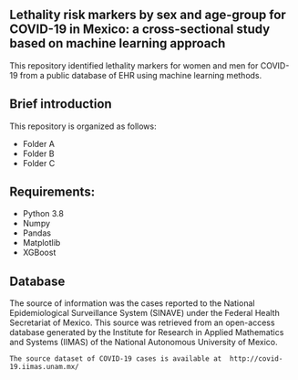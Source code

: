 ## Lethality risk markers by sex and age-group for COVID-19 in Mexico: a cross-sectional study based on machine learning approach

This repository identified lethality markers for women and men for COVID-19 from a public database of EHR using machine learning methods.

## Brief introduction
This repository is organized as follows:
* Folder A
* Folder B
* Folder C

## Requirements:
* Python 3.8
* Numpy
* Pandas
* Matplotlib
* XGBoost

## Database

The source of information was the cases reported to the National Epidemiological Surveillance System (SINAVE) under the Federal Health Secretariat of Mexico. This source was retrieved from an open-access database generated by the Institute for Research in Applied Mathematics and Systems (IIMAS) of the National Autonomous University of Mexico. 

```
The source dataset of COVID-19 cases is available at  http://covid-19.iimas.unam.mx/
```
